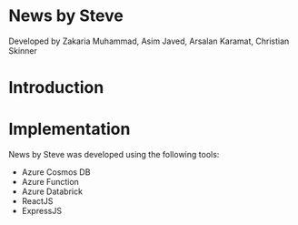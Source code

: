 # News by Steve
Developed by Zakaria Muhammad, Asim Javed, Arsalan Karamat, Christian Skinner

# Introduction

# Implementation
News by Steve was developed using the following tools: 
<br>
* Azure Cosmos DB
* Azure Function
* Azure Databrick
* ReactJS
* ExpressJS

